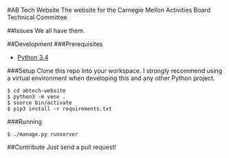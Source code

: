 #AB Tech Website
The website for the Carnegie Mellon Activities Board Technical Committee

##Issues
We all have them.

##Development
###Prerequisites
- [Python 3.4](https://www.python.org/downloads/)

###Setup
Clone this repo into your workspace.
I strongly recommend using a virtual environment when developing this and any other Python project.
```
$ cd abtech-website
$ python3 -m venv .
$ source bin/activate
$ pip3 install -r requirements.txt
```

###Running
```
$ ./manage.py runserver
```

##Contribute
Just send a pull request!
